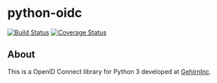 # python-oidc

[![Build Status](https://travis-ci.org/GehirnInc/python-oidc.svg?branch=master)](https://travis-ci.org/GehirnInc/python-oidc)
[![Coverage Status](https://coveralls.io/repos/GehirnInc/python-oidc/badge.png?branch=master)](https://coveralls.io/r/GehirnInc/python-oidc?branch=master)

## About
This is a OpenID Connect library for Python 3 developed at [GehirnInc](http://www.gehirn.co.jp/).
